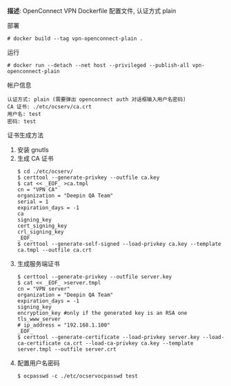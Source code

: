 **描述**: OpenConnect VPN Dockerfile 配置文件, 认证方式 plain

部署

```
# docker build --tag vpn-openconnect-plain .
```

运行

```
# docker run --detach --net host --privileged --publish-all vpn-openconnect-plain
```

帐户信息

```
认证方式: plain (需要弹出 openconnect auth 对话框输入用户名密码)
CA 证书: ./etc/ocserv/ca.crt
用户名: test
密码: test
```

证书生成方法

1. 安装 gnutls
2. 生成 CA 证书
   ```
   $ cd ./etc/ocserv/
   $ certtool --generate-privkey --outfile ca.key
   $ cat << _EOF_ >ca.tmpl
   cn = "VPN CA"
   organization = "Deepin QA Team"
   serial = 1
   expiration_days = -1
   ca
   signing_key
   cert_signing_key
   crl_signing_key
   _EOF_
   $ certtool --generate-self-signed --load-privkey ca.key --template ca.tmpl --outfile ca.crt
   ```
3. 生成服务端证书
   ```
   $ certtool --generate-privkey --outfile server.key
   $ cat << _EOF_ >server.tmpl
   cn = "VPN server"
   organization = "Deepin QA Team"
   expiration_days = -1
   signing_key
   encryption_key #only if the generated key is an RSA one
   tls_www_server
   # ip_address = "192.168.1.100"
   _EOF_
   $ certtool --generate-certificate --load-privkey server.key --load-ca-certificate ca.crt --load-ca-privkey ca.key --template server.tmpl --outfile server.crt
   ```
4. 配置用户名密码
   ```
   $ ocpasswd -c ./etc/ocservocpasswd test
   ```
